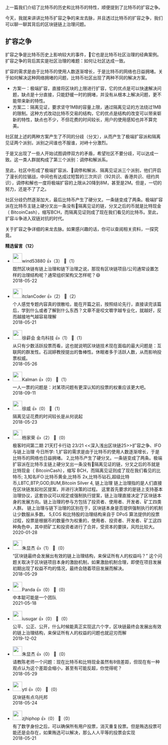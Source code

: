 上一篇我们介绍了比特币的历史和比特币的特性，顺便提到了比特币的扩容之争。

今天，我就来讲讲比特币扩容之争的来龙去脉，并且透过比特币的扩容之争，我们可以聊一聊其背后的区块链链上治理问题。

## 扩容之争

扩容之争是比特币历史上影响较大的事件，它也是比特币社区治理的经典案例。扩容之争的背后其实是社区治理的难题：如何让社区达成一致。

扩容的需求是由于比特币的使用人数逐渐增长，于是比特币的网络也日益拥堵。关于如何解决这种网络拥堵的问题，比特币社区出现了两种不同的解决方案。

- 方案一：极端扩容，直接将区块的上限进行扩容，它的优点是可以快速解决问题，缺点是十分直接，只能舒缓一时的拥堵，并没有从根本上解决问题，更不能带来新的特性。
- 方案二：隔离见证，要求坚守1MB的容量上限，通过隔离见证的方法绕过1MB的限制。这种方式改动比特币交易的结构，它的优点是结构的改变可以带来崭新的特性，缺点也不少，不但花费的时间较长，用户的使用感知也并不算完美。

社区就上述的两种方案产生了不同的分歧（分叉），从而产生了极端扩容派和隔离见证两个派别，派别之间谁也不服谁，对峙十分激烈。

于是又出现了一些人开始试图调停双方的矛盾，希望社区不要分歧，可以达成一致。这一类人群就构成了第三个派别：调停和解派系。

至此，社区中形成了极端扩容派、调停和解派、隔离见证派三个派别，他们开启了漫长的拉锯战，中间也有达成过短暂的三次共识（92共识、香港共识、纽约共识），调停和解也一度将极端扩容的上限从20降到8M，甚至是2M。但是，一切的努力，还是不了了之。

社区分歧仍然逐渐加大，最后比特币产生了硬分叉。一条链变成了两条。极端扩容派在比特币主链上硬分叉出一条没有隔离见证的链，分叉之后的币就是比特现金（ BitcoinCash），缩写BCH，而隔离见证则成了现在我们看见的比特币。至此，扩容斗争进入双链对抗的时代。

关于扩容之争详细的来龙去脉。如果感兴趣的话，你可以查阅相关资料，一探究竟。
<div><strong>精选留言（12）</strong></div><ul>
<li><img src="https://static001.geekbang.org/account/avatar/00/11/46/b4/b06b0711.jpg" width="30px"><span>wind53880</span> 👍（3） 💬（1）<div>既然区块链有链上治理和链下治理之说，那现有区块链项目&#47;公司通常设置怎样的治理结构呢？通常组织架构又怎样呢？😄</div>2018-05-22</li><br/><li><img src="https://static001.geekbang.org/account/avatar/00/0f/d1/11/7664d4f5.jpg" width="30px"><span>itclanCoder</span> 👍（2） 💬（2）<div>个人感觉专题内容真的很散哈，能在开篇之前，按照结论先行，直接读完该篇后，学到什么或者了解到什么东西？文章不是咬文嚼字越专业化，就越好，反而越接地气越容易理解</div>2018-05-21</li><br/><li><img src="https://static001.geekbang.org/account/avatar/00/10/62/ef/3874147e.jpg" width="30px"><span>徐蓒会   金鸟科技</span> 👍（1） 💬（1）<div>从只有少数活跃投票而看，这也就说明区块链技术现在面临的最大问题是：互联网的群发性。石润婷教授提出的鲁棒性。休眠者多于活跃人数，从而影响投票权威。</div>2018-05-26</li><br/><li><img src="https://static001.geekbang.org/account/avatar/00/10/63/0f/991013c7.jpg" width="30px"><span>Kalman</span> 👍（0） 💬（1）<div>一人一票的问题是：对某项问题有更深认知的投票的权重应该更大吧。</div>2018-09-11</li><br/><li><img src="https://static001.geekbang.org/account/avatar/00/10/7f/10/84a4caf6.jpg" width="30px"><span>徐威</span> 👍（0） 💬（1）<div>隔离见证花费的时间较长是从何说起</div>2018-05-23</li><br/><li><img src="http://thirdwx.qlogo.cn/mmopen/vi_32/g1icQRbcv1QvJ5U8Cqk0ZqMH5PcMTXcZ8TpS5utE4SUzHcnJA3FYGelHykpzTfDh55ehE8JO9Zg9VGSJW7Wxibxw/132" width="30px"><span>杨家荣</span> 👍（2） 💬（0）<div>极客时间第二期
21天打卡行动 23&#47;21
&lt;&lt;深入浅出区块链25&gt;&gt;扩容之争、IFO与链上治理
今日所学:
1,扩容的需求是由于比特币的使用人数逐渐增长，于是比特币的网络也日益拥堵。
2,比特币产生了硬分叉。一条链变成了两条。极端扩容派在比特币主链上硬分叉出一条没有隔离见证的链，分叉之后的币就是比特现金（ BitcoinCash），缩写 BCH，而隔离见证则成了现在我们看见的比特币;
3,知名IFO:比特币黄金,比特币 2x,比特币钻石,超级比特币,LBTC,BTP,GOD,BUM,Bitcoin Silver
4,
链上治理
链上治理指的是人们直接在区块链发起社区提案，并进行决策的过程。
这里首先要求的是链上支持基本治理协议，这套协议可以规定或强制执行提案，链上治理直接决定了区块链本身的发展方向。链上治理的参与方包括了投资者、使用者、开发者、矿工四类人群。
链上治理与链下治理的区别在于，区块链本身是否提供强制执行的机制让少数服从多数。
5,EOS 和比特股的治理结构来自于 DPoS 算法提供的投票过程，投票是根据币的数量作为权重的，使用者、投资者、开发者、矿工这四种角色中，其中把矿工和投资者进行了合并，受资本的要挟，风险比较大。</div>2020-01-28</li><br/><li><img src="https://static001.geekbang.org/account/avatar/00/10/5e/2b/df3983e2.jpg" width="30px"><span>朱显杰</span> 👍（1） 💬（0）<div>“区块链最终会发展出有效的链上治理结构，来保证所有人的权益吗？” 这个问题关取决于区块链项目本身的激励机制，如果激励机制合理，即使在项目发展初期出现了权益不均的情况，最终会随着项目发展而解决。</div>2018-05-29</li><br/><li><img src="https://static001.geekbang.org/account/avatar/00/10/b8/3c/1a294619.jpg" width="30px"><span>Panda</span> 👍（0） 💬（0）<div>中本聪可能是一个团队</div>2021-05-18</li><br/><li><img src="https://static001.geekbang.org/account/avatar/00/16/ac/15/935acedb.jpg" width="30px"><span>iusugar</span> 👍（0） 💬（0）<div>公平、公正、公开，什么时候能真正实现这六个字，区块链最终会发展出有效的链上治理结构，来保证所有人的权益的问题也就迎刃而解</div>2019-12-02</li><br/><li><img src="https://static001.geekbang.org/account/avatar/00/10/5e/2b/df3983e2.jpg" width="30px"><span>朱显杰</span> 👍（0） 💬（0）<div>请教陈老师一个问题：现在比特币和比特现金虽然有8倍差距，但现在有一种观点认为这个差距会缩小，甚至有可能反超，你觉得呢？</div>2018-05-29</li><br/><li><img src="http://thirdwx.qlogo.cn/mmopen/vi_32/OwlfSZBK8I7dpGtLia70p3e4cXib5ZsbY1vIpXiaWtAowoawJQFNVibGurpKlDwIBXmqZZpHx7RtSwCEyjOepicjstA/132" width="30px"><span>ytl</span> 👍（0） 💬（0）<div>区块链有点乌托邦</div>2018-05-24</li><br/><li><img src="https://static001.geekbang.org/account/avatar/00/0f/5d/f3/e12aee93.jpg" width="30px"><span>zjhiphop</span> 👍（0） 💬（0）<div>有了数字身份之后，可以确保所有用户投票，消灭重复投票。但是贿选投票可能还是会存在，如果贿选可以解决，那么人人平等的投票会实现</div>2018-05-21</li><br/>
</ul>
